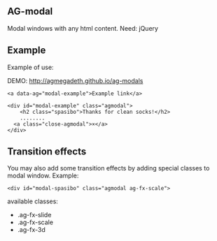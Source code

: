 AG-modal
---
Modal windows with any html content.
Need: jQuery

Example
------
Example of use:

DEMO: http://agmegadeth.github.io/ag-modals
```
<a data-ag="modal-example">Example link</a>

<div id="modal-example" class="agmodal">
	<h2 class="spasibo">Thanks for clean socks!</h2>
	........
  <a class="close-agmodal">×</a>
</div>
```


Transition effects
------
You may also add some transition effects by adding special classes to modal window.
Example:
```
<div id="modal-spasibo" class="agmodal ag-fx-scale">
```

available classes:
* .ag-fx-slide
* .ag-fx-scale
* .ag-fx-3d
